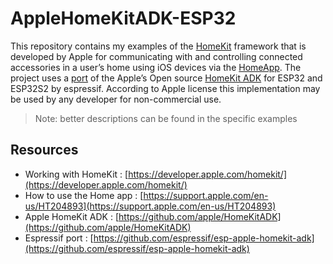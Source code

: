 # AppleHomeKitADK-ESP32

This repository contains my examples of the [HomeKit](https://developer.apple.com/homekit/) framework that is developed by Apple for communicating with and controlling connected accessories in a user’s home using iOS devices via the [HomeApp](https://www.apple.com/ios/home/). The project uses a [port]( https://github.com/espressif/esp-apple-homekit-adk) of the Apple’s Open source [HomeKit ADK](https://github.com/apple/HomeKitADK) for ESP32 and ESP32S2 by espressif. According to Apple license this implementation may be used by any developer for non-commercial use.

> Note: better descriptions can be found in the specific examples

## Resources
  * Working with HomeKit : [https://developer.apple.com/homekit/](https://developer.apple.com/homekit/)
  * How to use the Home app : [https://support.apple.com/en-us/HT204893](https://support.apple.com/en-us/HT204893)
  * Apple HomeKit ADK : [https://github.com/apple/HomeKitADK](https://github.com/apple/HomeKitADK)
  * Espressif port : [https://github.com/espressif/esp-apple-homekit-adk](https://github.com/espressif/esp-apple-homekit-adk)
